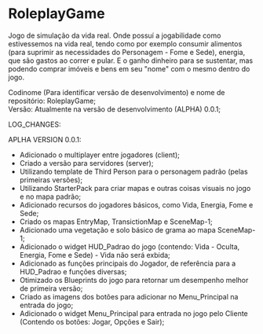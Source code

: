 # RoleplayGame
Jogo de simulação da vida real. Onde possuí a jogabilidade como estivessemos na vida real, tendo como por exemplo consumir alimentos (para suprimir as necessidades do Personagem - Fome e Sede), energia, que são gastos ao correr e pular. E o ganho dinheiro para se sustentar, mas podendo comprar imóveis e bens em seu "nome" com o mesmo dentro do jogo.  

Codinome (Para identificar versão de desenvolvimento) e nome de repositório: RoleplayGame;  
Versão: Atualmente na versão de desenvolvimento (ALPHA) 0.0.1;

LOG_CHANGES:

APLHA VERSION 0.0.1:

- Adicionado o multiplayer entre jogadores (client);
- Criado a versão para servidores (server);
- Utilizando template de Third Person para o personagem padrão (pelas primeiras versões);
- Utilizando StarterPack para criar mapas e outras coisas visuais no jogo e no mapa padrão;
- Adicionado recursos do jogadores básicos, como Vida, Energia, Fome e Sede;
- Criado os mapas EntryMap, TransictionMap e SceneMap-1;
- Adicionado uma vegetação e solo básico de grama ao mapa SceneMap-1;
- Adicionado o widget HUD_Padrao do jogo (contendo: Vida - Oculta, Energia, Fome e Sede) - Vida não será exbida;
- Adicionado as funções principais do Jogador, de referência para a HUD_Padrao e funções diversas;
- Otimizado os Blueprints do jogo para retornar um desempenho melhor de primeira versão;
- Criado as imagens dos botões para adicionar no Menu_Principal na entrada do jogo;
- Adicionado o widget Menu_Principal para entrada no jogo pelo Cliente (Contendo os botões: Jogar, Opções e Sair);
